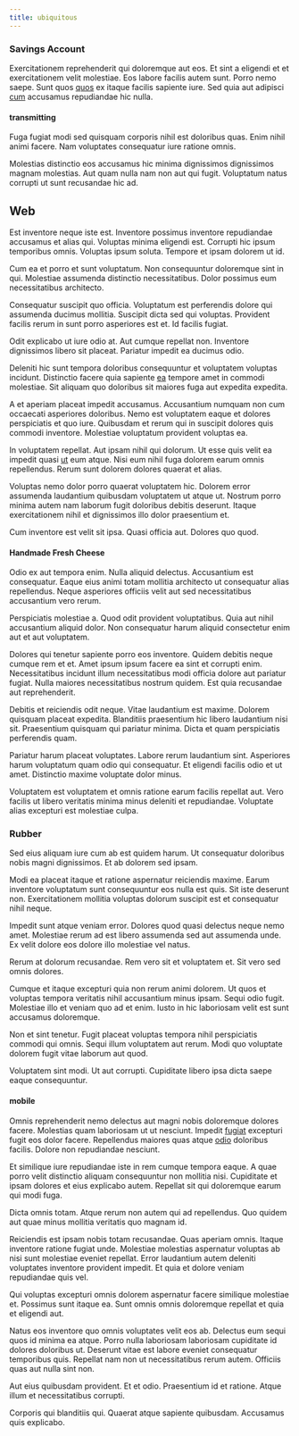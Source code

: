 ```yaml
---
title: ubiquitous
---
```


### Savings Account

Exercitationem reprehenderit qui doloremque aut eos. Et sint a eligendi et et exercitationem velit molestiae. Eos labore facilis autem sunt. Porro nemo saepe. Sunt quos [quos](/sit/cambridgeshire_protocol.md) ex itaque facilis sapiente iure. Sed quia aut adipisci [cum](/consequatur/architecto/specialist_direct.md) accusamus repudiandae hic nulla.

#### transmitting

Fuga fugiat modi sed quisquam corporis nihil est doloribus quas. Enim nihil animi facere. Nam voluptates consequatur iure ratione omnis.

Molestias distinctio eos accusamus hic minima dignissimos dignissimos magnam molestias. Aut quam nulla nam non aut qui fugit. Voluptatum natus corrupti ut sunt recusandae hic ad.

## Web

Est inventore neque iste est. Inventore possimus inventore repudiandae accusamus et alias qui. Voluptas minima eligendi est. Corrupti hic ipsum temporibus omnis. Voluptas ipsum soluta. Tempore et ipsam dolorem ut id.

Cum ea et porro et sunt voluptatum. Non consequuntur doloremque sint in qui. Molestiae assumenda distinctio necessitatibus. Dolor possimus eum necessitatibus architecto.

Consequatur suscipit quo officia. Voluptatum est perferendis dolore qui assumenda ducimus mollitia. Suscipit dicta sed qui voluptas. Provident facilis rerum in sunt porro asperiores est et. Id facilis fugiat.

Odit explicabo ut iure odio at. Aut cumque repellat non. Inventore dignissimos libero sit placeat. Pariatur impedit ea ducimus odio.

Deleniti hic sunt tempora doloribus consequuntur et voluptatem voluptas incidunt. Distinctio facere quia sapiente [ea](/facere/adipisci/molestiae/consequatur/communications_transition.md) tempore amet in commodi molestiae. Sit aliquam quo doloribus sit maiores fuga aut expedita expedita.

A et aperiam placeat impedit accusamus. Accusantium numquam non cum occaecati asperiores doloribus. Nemo est voluptatem eaque et dolores perspiciatis et quo iure. Quibusdam et rerum qui in suscipit dolores quis commodi inventore. Molestiae voluptatum provident voluptas ea.

In voluptatem repellat. Aut ipsam nihil qui dolorum. Ut esse quis velit ea impedit quasi [ut](/dolore/odio/dignissimos/odio/quantify_rustic_deposit.md) eum atque. Nisi eum nihil fuga dolorem earum omnis repellendus. Rerum sunt dolorem dolores quaerat et alias.

Voluptas nemo dolor porro quaerat voluptatem hic. Dolorem error assumenda laudantium quibusdam voluptatem ut atque ut. Nostrum porro minima autem nam laborum fugit doloribus debitis deserunt. Itaque exercitationem nihil et dignissimos illo dolor praesentium et.

Cum inventore est velit sit ipsa. Quasi officia aut. Dolores quo quod.

#### Handmade Fresh Cheese

Odio ex aut tempora enim. Nulla aliquid delectus. Accusantium est consequatur. Eaque eius animi totam mollitia architecto ut consequatur alias repellendus. Neque asperiores officiis velit aut sed necessitatibus accusantium vero rerum.

Perspiciatis molestiae a. Quod odit provident voluptatibus. Quia aut nihil accusantium aliquid dolor. Non consequatur harum aliquid consectetur enim aut et aut voluptatem.

Dolores qui tenetur sapiente porro eos inventore. Quidem debitis neque cumque rem et et. Amet ipsum ipsum facere ea sint et corrupti enim. Necessitatibus incidunt illum necessitatibus modi officia dolore aut pariatur fugiat. Nulla maiores necessitatibus nostrum quidem. Est quia recusandae aut reprehenderit.

Debitis et reiciendis odit neque. Vitae laudantium est maxime. Dolorem quisquam placeat expedita. Blanditiis praesentium hic libero laudantium nisi sit. Praesentium quisquam qui pariatur minima. Dicta et quam perspiciatis perferendis quam.

Pariatur harum placeat voluptates. Labore rerum laudantium sint. Asperiores harum voluptatum quam odio qui consequatur. Et eligendi facilis odio et ut amet. Distinctio maxime voluptate dolor minus.

Voluptatem est voluptatem et omnis ratione earum facilis repellat aut. Vero facilis ut libero veritatis minima minus deleniti et repudiandae. Voluptate alias excepturi est molestiae culpa.

### Rubber

Sed eius aliquam iure cum ab est quidem harum. Ut consequatur doloribus nobis magni dignissimos. Et ab dolorem sed ipsam.

Modi ea placeat itaque et ratione aspernatur reiciendis maxime. Earum inventore voluptatum sunt consequuntur eos nulla est quis. Sit iste deserunt non. Exercitationem mollitia voluptas dolorum suscipit est et consequatur nihil neque.

Impedit sunt atque veniam error. Dolores quod quasi delectus neque nemo amet. Molestiae rerum ad est libero assumenda sed aut assumenda unde. Ex velit dolore eos dolore illo molestiae vel natus.

Rerum at dolorum recusandae. Rem vero sit et voluptatem et. Sit vero sed omnis dolores.

Cumque et itaque excepturi quia non rerum animi dolorem. Ut quos et voluptas tempora veritatis nihil accusantium minus ipsam. Sequi odio fugit. Molestiae illo et veniam quo ad et enim. Iusto in hic laboriosam velit est sunt accusamus doloremque.

Non et sint tenetur. Fugit placeat voluptas tempora nihil perspiciatis commodi qui omnis. Sequi illum voluptatem aut rerum. Modi quo voluptate dolorem fugit vitae laborum aut quod.

Voluptatem sint modi. Ut aut corrupti. Cupiditate libero ipsa dicta saepe eaque consequuntur.

#### mobile

Omnis reprehenderit nemo delectus aut magni nobis doloremque dolores facere. Molestias quam laboriosam ut ut nesciunt. Impedit [fugiat](/consequatur/ipsam/steel_namibia_kiribati.md) excepturi fugit eos dolor facere. Repellendus maiores quas atque [odio](/facere/temporibus/adipisci/quasi/content.md) doloribus facilis. Dolore non repudiandae nesciunt.

Et similique iure repudiandae iste in rem cumque tempora eaque. A quae porro velit distinctio aliquam consequuntur non mollitia nisi. Cupiditate et ipsam dolores et eius explicabo autem. Repellat sit qui doloremque earum qui modi fuga.

Dicta omnis totam. Atque rerum non autem qui ad repellendus. Quo quidem aut quae minus mollitia veritatis quo magnam id.

Reiciendis est ipsam nobis totam recusandae. Quas aperiam omnis. Itaque inventore ratione fugiat unde. Molestiae molestias aspernatur voluptas ab nisi sunt molestiae eveniet repellat. Error laudantium autem deleniti voluptates inventore provident impedit. Et quia et dolore veniam repudiandae quis vel.

Qui voluptas excepturi omnis dolorem aspernatur facere similique molestiae et. Possimus sunt itaque ea. Sunt omnis omnis doloremque repellat et quia et eligendi aut.

Natus eos inventore quo omnis voluptates velit eos ab. Delectus eum sequi quos id minima ea atque. Porro nulla laboriosam laboriosam cupiditate id dolores doloribus ut. Deserunt vitae est labore eveniet consequatur temporibus quis. Repellat nam non ut necessitatibus rerum autem. Officiis quas aut nulla sint non.

Aut eius quibusdam provident. Et et odio. Praesentium id et ratione. Atque illum et necessitatibus corrupti.

Corporis qui blanditiis qui. Quaerat atque sapiente quibusdam. Accusamus quis explicabo.

